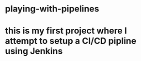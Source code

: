 # playing-with-pipelines
# this is my first project where I attempt to setup a CI/CD pipline using Jenkins
